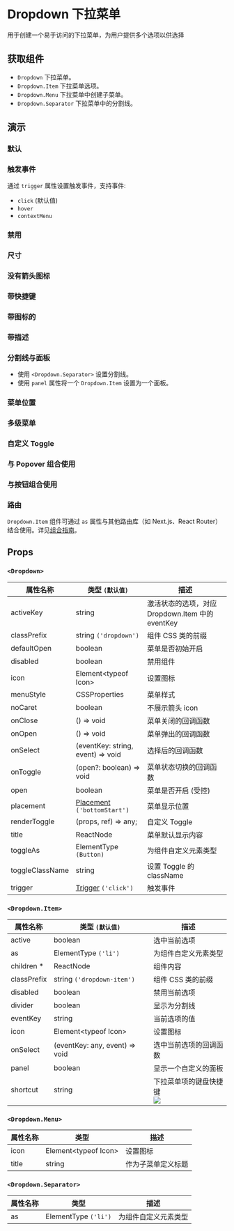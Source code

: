 # Dropdown 下拉菜单

用于创建一个易于访问的下拉菜单，为用户提供多个选项以供选择

## 获取组件

<!--{include:<import-guide>}-->

- `Dropdown` 下拉菜单。
- `Dropdown.Item` 下拉菜单选项。
- `Dropdown.Menu` 下拉菜单中创建子菜单。
- `Dropdown.Separator` 下拉菜单中的分割线。

## 演示

### 默认

<!--{include:`basic.md`}-->

### 触发事件

通过 `trigger` 属性设置触发事件，支持事件:

- `click` (默认值)
- `hover`
- `contextMenu`

<!--{include:`trigger.md`}-->

### 禁用

<!--{include:`disabled.md`}-->

### 尺寸

<!--{include:`size.md`}-->

### 没有箭头图标

<!--{include:`no-caret.md`}-->

### 带快捷键

<!--{include:`shortcut.md`}-->

### 带图标的

<!--{include:`icons.md`}-->

### 带描述

<!--{include:`description.md`}-->

### 分割线与面板

- 使用 `<Dropdown.Separator>` 设置分割线。
- 使用 `panel` 属性将一个 `Dropdown.Item` 设置为一个面板。

<!--{include:`custom.md`}-->

### 菜单位置

<!--{include:`placement.md`}-->

### 多级菜单

<!--{include:`submenu.md`}-->

### 自定义 Toggle

<!--{include:`custom-toggle.md`}-->

### 与 Popover 组合使用

<!--{include:`with-popover.md`}-->

### 与按钮组合使用

<!--{include:`buttons.md`}-->

### 路由

`Dropdown.Item` 组件可通过 `as` 属性与其他路由库（如 Next.js、React Router）结合使用。详见[组合指南](/zh/guide/composition/#code-react-router-dom-code)。

<!--{include:`with-router.md`}-->

## Props

### `<Dropdown>`

| 属性名称        | 类型 `(默认值)`                                        | 描述                                             |
| --------------- | ------------------------------------------------------ | ------------------------------------------------ |
| activeKey       | string                                                 | 激活状态的选项，对应 Dropdown.Item 中的 eventKey |
| classPrefix     | string `('dropdown')`                                  | 组件 CSS 类的前缀                                |
| defaultOpen     | boolean                                                | 菜单是否初始开启                                 |
| disabled        | boolean                                                | 禁用组件                                         |
| icon            | Element&lt;typeof Icon&gt;                             | 设置图标                                         |
| menuStyle       | CSSProperties                                          | 菜单样式                                         |
| noCaret         | boolean                                                | 不展示箭头 icon                                  |
| onClose         | () => void                                             | 菜单关闭的回调函数                               |
| onOpen          | () => void                                             | 菜单弹出的回调函数                               |
| onSelect        | (eventKey: string, event) => void                      | 选择后的回调函数                                 |
| onToggle        | (open?: boolean) => void                               | 菜单状态切换的回调函数                           |
| open            | boolean                                                | 菜单是否开启 (受控)                              |
| placement       | [Placement](#code-ts-placement-code) `('bottomStart')` | 菜单显示位置                                     |
| renderToggle    | (props, ref) => any;                                   | 自定义 Toggle                                    |
| title           | ReactNode                                              | 菜单默认显示内容                                 |
| toggleAs        | ElementType `(Button)`                                 | 为组件自定义元素类型                             |
| toggleClassName | string                                                 | 设置 Toggle 的 className                         |
| trigger         | [Trigger](#code-ts-trigger-code) `('click')`           | 触发事件                                         |

### `<Dropdown.Item>`

| 属性名称    | 类型 `(默认值)`                | 描述                                    |
| ----------- | ------------------------------ | --------------------------------------- |
| active      | boolean                        | 选中当前选项                            |
| as          | ElementType `('li')`           | 为组件自定义元素类型                    |
| children \* | ReactNode                      | 组件内容                                |
| classPrefix | string `('dropdown-item')`     | 组件 CSS 类的前缀                       |
| disabled    | boolean                        | 禁用当前选项                            |
| divider     | boolean                        | 显示为分割线                            |
| eventKey    | string                         | 当前选项的值                            |
| icon        | Element&lt;typeof Icon&gt;     | 设置图标                                |
| onSelect    | (eventKey: any, event) => void | 选中当前选项的回调函数                  |
| panel       | boolean                        | 显示一个自定义的面板                    |
| shortcut    | string                         | 下拉菜单项的键盘快捷键 <br/>![][5.58.0] |

### `<Dropdown.Menu>`

| 属性名称 | 类型                       | 描述               |
| -------- | -------------------------- | ------------------ |
| icon     | Element&lt;typeof Icon&gt; | 设置图标           |
| title    | string                     | 作为子菜单定义标题 |

### `<Dropdown.Separator>`

| 属性名称 | 类型                 | 描述                 |
| -------- | -------------------- | -------------------- |
| as       | ElementType `('li')` | 为组件自定义元素类型 |

<!--{include:(_common/types/placement8.md)}-->
<!--{include:(_common/types/trigger.md)}-->

[5.58.0]: https://img.shields.io/badge/>=-v5.58.0-blue
